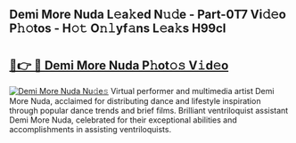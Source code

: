 ## Demi More Nuda L𝚎a𝚔ed N𝚞𝚍e - Part-0T7 Vi𝚍𝚎o P𝚑𝚘tos - H𝚘𝚝 O𝚗𝚕yf𝚊ns L𝚎a𝚔s H99cI

# <h2><a href="http://kfe82rb.oniu.top/?m=Demi+More+Nuda">🔗👉 🔴 Demi More Nuda P𝚑ot𝚘𝚜 V𝚒d𝚎o</a></h2>

[![Demi More Nuda Nu𝚍e𝚜](https://i.imgur.com/0qMVB7G.gif)](http://kfe82rb.oniu.top/?m=Demi+More+Nuda)
Virtual performer and multimedia artist Demi More Nuda, acclaimed for distributing dance and lifestyle inspiration through popular dance trends and brief films. Brilliant ventriloquist assistant Demi More Nuda, celebrated for their exceptional abilities and accomplishments in assisting ventriloquists.  
